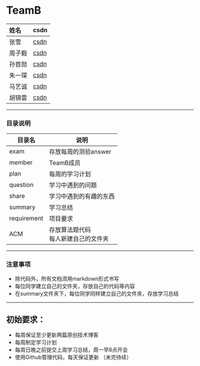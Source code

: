 # TeamB


|姓名    | csdn | 
|:------|:------|
|张雪|[csdn]()|
|周子毅|[csdn]()|
|孙首勋|[csdn]()|
|朱一琛|[csdn]()|
|马艺诚|[csdn]()|
|胡锦雲|[csdn](https://blog.csdn.net/kkkkde)|

----------

### 目录说明
目录名 | 说明
--- | ---
exam | 存放每周的测验answer
member | TeamB成员
plan | 每周的学习计划
question | 学习中遇到的问题
share | 学习中遇到的有趣的东西
summary | 学习总结
requirement | 项目要求
ACM | 存放算法题代码<br>每人新建自己的文件夹

------

### 注意事项

- 除代码外，所有文档须用markdown形式书写
- 每位同学建立自己的文件夹，存放自己的代码等内容
- 在summary文件夹下，每位同学同样建立自己的文件夹，存放学习总结

----------

## 初始要求：
* 每周保证至少更新两篇原创技术博客
* 每周制定学习计划
* 每周日晚之前提交上周学习总结，周一早8点开会
* 使用Github管理代码，每天保证更新
（未完待续）
